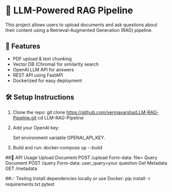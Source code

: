 # 📄 LLM-Powered RAG Pipeline

This project allows users to upload documents and ask questions about their content using a Retrieval-Augmented Generation (RAG) pipeline.

## 🚀 Features
- PDF upload & text chunking
- Vector DB (Chroma) for similarity search
- OpenAI LLM API for answers
- REST API using FastAPI
- Dockerized for easy deployment

## 🛠️ Setup Instructions

1. Clone the repo:
    git clone https://github.com/vermavarsha/LLM-RAG-Pipeline.git
    cd LLM-RAG-Pipeline
 
3. Add your OpenAI key:

   Set environment variable OPENAI_API_KEY.

4. Build and run:
   docker-compose up --build

##📌 API Usage
Upload Document
   POST /upload
   Form-data: file=<PDF file>
Query Document
   POST /query
   Form-data: user_query=your question
Get Metadata
   GET /metadata

##✅ Testing
Install dependencies locally or use Docker:
  pip install -r requirements.txt
  pytest
